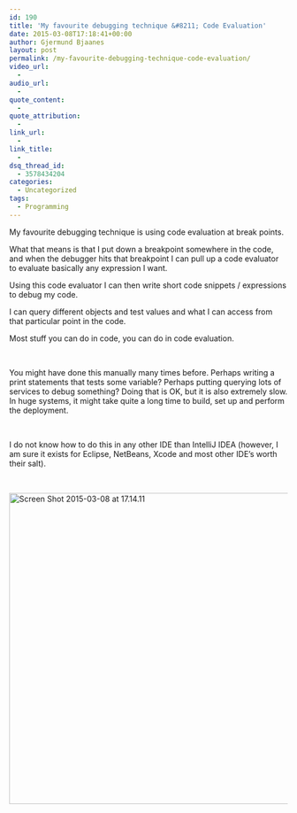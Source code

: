 ```yaml
---
id: 190
title: 'My favourite debugging technique &#8211; Code Evaluation'
date: 2015-03-08T17:18:41+00:00
author: Gjermund Bjaanes
layout: post
permalink: /my-favourite-debugging-technique-code-evaluation/
video_url:
  - 
audio_url:
  - 
quote_content:
  - 
quote_attribution:
  - 
link_url:
  - 
link_title:
  - 
dsq_thread_id:
  - 3578434204
categories:
  - Uncategorized
tags:
  - Programming
---
```

My favourite debugging technique is using code evaluation at break points. 

What that means is that I put down a breakpoint somewhere in the code, and when the debugger hits that breakpoint I can pull up a code evaluator to evaluate basically any expression I want. 

<!--more-->
Using this code evaluator I can then write short code snippets / expressions to debug my code. 

I can query different objects and test values and what I can access from that particular point in the code. 

Most stuff you can do in code, you can do in code evaluation.

&nbsp;

You might have done this manually many times before. Perhaps writing a print statements that tests some variable? Perhaps putting querying lots of services to debug something? Doing that is OK, but it is also extremely slow. In huge systems, it might take quite a long time to build, set up and perform the deployment.

&nbsp;

I do not know how to do this in any other IDE than IntelliJ IDEA (however, I am sure it exists for Eclipse, NetBeans, Xcode and most other IDE’s worth their salt).

&nbsp;

[<img class="alignnone wp-image-191" src="http://gjermundbjaanes.com/wp-content/uploads/2015/03/Screen-Shot-2015-03-08-at-17.14.11.png" alt="Screen Shot 2015-03-08 at 17.14.11" width="880" height="562" srcset="http://gjermundbjaanes.com/wp-content/uploads/2015/03/Screen-Shot-2015-03-08-at-17.14.11.png 1323w, http://gjermundbjaanes.com/wp-content/uploads/2015/03/Screen-Shot-2015-03-08-at-17.14.11-300x192.png 300w, http://gjermundbjaanes.com/wp-content/uploads/2015/03/Screen-Shot-2015-03-08-at-17.14.11-1024x654.png 1024w, http://gjermundbjaanes.com/wp-content/uploads/2015/03/Screen-Shot-2015-03-08-at-17.14.11-945x604.png 945w, http://gjermundbjaanes.com/wp-content/uploads/2015/03/Screen-Shot-2015-03-08-at-17.14.11-600x383.png 600w" sizes="(max-width: 880px) 100vw, 880px" />](http://gjermundbjaanes.com/wp-content/uploads/2015/03/Screen-Shot-2015-03-08-at-17.14.11.png)